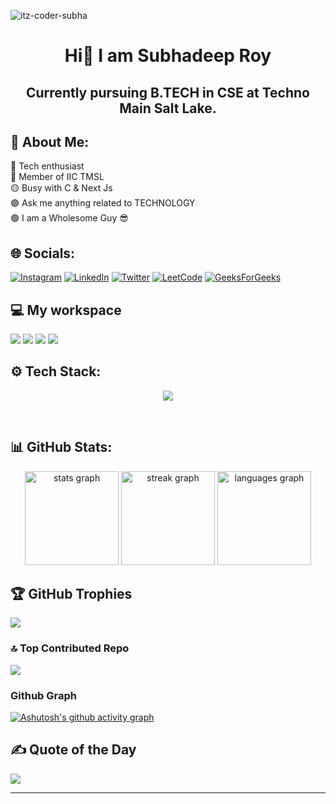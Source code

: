 <p align="left"> <img src="https://komarev.com/ghpvc/?username=subhadeep3902&label=Profile%20views&color=0e75b6&style=flat" alt="itz-coder-subha" /> </p>
<h1 align="center">Hi👋  I am Subhadeep Roy
<br/>
<h2 align="center">Currently pursuing B.TECH in CSE at Techno Main Salt Lake.</h2>

## 💫 About Me:

🔴 Tech enthusiast<br/>
🔴 Member of IIC TMSL <br/>
🟡 Busy with C & Next Js<br/>
🟢 Ask me anything related to TECHNOLOGY <br/>
🟢 I am a Wholesome Guy 😎
<br/>

## 🌐 Socials:

[![Instagram](https://img.shields.io/badge/Instagram-%23E4405F.svg?logo=Instagram&logoColor=white)](https://instagram.com/mvp_subha) 
[![LinkedIn](https://img.shields.io/badge/LinkedIn-%230077B5.svg?logo=linkedin&logoColor=white)](https://linkedin.com/in/subhadeep3902) 
[![Twitter](https://img.shields.io/badge/Twitter-%231DA1F2.svg?logo=Twitter&logoColor=white)](https://twitter.com/@mvp_Subha) 
[![LeetCode](https://img.shields.io/badge/Leetcode-%231DA1F2.svg?logo=Leetcode&logoColor=white)](https://leetcode.com/Subhadeep3902/)
[![GeeksForGeeks](https://img.shields.io/badge/GeeksForGeeks-%231DA1F2.svg?logo=GeeksForGeeks&logoColor=white)](https://auth.geeksforgeeks.org/user/subhadeep3902) 
<br/>

## 💻 My workspace

![](https://img.shields.io/badge/Windows_10-informational?style=flat&logo=Windows10&logoColor=white&color=0078d6)
![](https://img.shields.io/badge/Intel-i3_10th_Gen-informational?style=flat&logo=intel&logoColor=white&color=0071C5)
![](https://img.shields.io/badge/RAM-8_GB-informational?style=flat&logo=data:image/png;base64,iVBORw0KGgoAAAANSUhEUgAAAA4AAAAOCAYAAAAfSC3RAAAABmJLR0QA/wD/AP+gvaeTAAAAqUlEQVQokaWSsQ3CQAxF36GIMlQMAbkFaOgoGQCJIdiKIl3YIYxAg6gjSso0n8YJLhC5E1+yLJ39zpb84V9JCpK2lqOkpUX0tW/gQlJnuZZ0tKh9begPBq2BfeJyTQjhNkxrJd0lPTWtFmBmv5TABbgmTCwBCvdwSlwVPzFbxXTLqAZ4ADsPvhLADRCBDj7nWAEHYD4B98B5PIfBWQbwoLdc5SxX/bRcrt4PhcIRoFAWyAAAAABJRU5ErkJggg==&logoColor=white&color=GREEN)
![](https://img.shields.io/badge/VS-Code-informational?style=flat&logo=vs-code&logoColor=white&color=0071C5)
<br/>

## ⚙ Tech Stack:

<p align="center">
  <a href="https://skillicons.dev">
    <img src="https://skills.thijs.gg/icons?i=c,cpp,js,html,css,py,git,mysql,nextjs,tailwind,linux,arduino" />
  </a>
</p>
<br/>

## 📊 GitHub Stats:


<div align="center">
  <img src="https://github-readme-stats.vercel.app/api?username=subhadeeproy3902&hide_title=false&hide_rank=false&show_icons=true&include_all_commits=true&count_private=true&disable_animations=false&theme=jolly&locale=en&hide_border=false" height="150" alt="stats graph"  />
    <img src="https://streak-stats.demolab.com?user=subhadeeproy3902&locale=en&mode=daily&theme=jolly&hide_border=false&border_radius=5" height="150" alt="streak graph"  />
  <img src="https://github-readme-stats.vercel.app/api/top-langs?username=subhadeeproy3902&locale=en&hide_title=false&layout=compact&card_width=320&langs_count=5&theme=jolly&hide_border=false" height="150" alt="languages graph"  />
</div>


## 🏆 GitHub Trophies

![](https://github-profile-trophy.vercel.app/?username=subhadeeproy3902&theme=juicyfresh&no-frame=false&no-bg=false&margin-w=4)
<br/>

### 🔝 Top Contributed Repo
![](https://github-contributor-stats.vercel.app/api?username=subhadeeproy3902&limit=5&theme=jolly&combine_all_yearly_contributions=true)

### Github Graph

[![Ashutosh's github activity graph](https://github-readme-activity-graph.vercel.app/graph?username=subhadeeproy3902&bg_color=02011e&color=ffffff&line=37ff00&point=ffffff&area=true&hide_border=true)](https://github.com/ashutosh00710/github-readme-activity-graph)

## ✍️ Quote of the Day

![](https://quotes-github-readme.vercel.app/api?type=horizontal&theme=radical)

---
